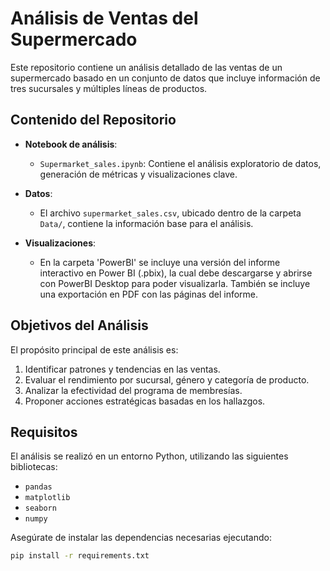 # Análisis de Ventas del Supermercado

Este repositorio contiene un análisis detallado de las ventas de un supermercado basado en un conjunto de datos que incluye información de tres sucursales y múltiples líneas de productos.

## Contenido del Repositorio

- **Notebook de análisis**: 
  - `Supermarket_sales.ipynb`: Contiene el análisis exploratorio de datos, generación de métricas y visualizaciones clave.

- **Datos**:
  - El archivo `supermarket_sales.csv`, ubicado dentro de la carpeta `Data/`, contiene la información base para el análisis.

- **Visualizaciones**:
  - En la carpeta 'PowerBI' se incluye una versión del informe interactivo en Power BI (.pbix), la cual debe descargarse y abrirse con PowerBI Desktop para poder visualizarla. También se incluye una exportación en PDF con las páginas del informe.

## Objetivos del Análisis

El propósito principal de este análisis es:
1. Identificar patrones y tendencias en las ventas.
2. Evaluar el rendimiento por sucursal, género y categoría de producto.
3. Analizar la efectividad del programa de membresías.
4. Proponer acciones estratégicas basadas en los hallazgos.

## Requisitos

El análisis se realizó en un entorno Python, utilizando las siguientes bibliotecas:
- `pandas`
- `matplotlib`
- `seaborn`
- `numpy`

Asegúrate de instalar las dependencias necesarias ejecutando:

```bash
pip install -r requirements.txt
